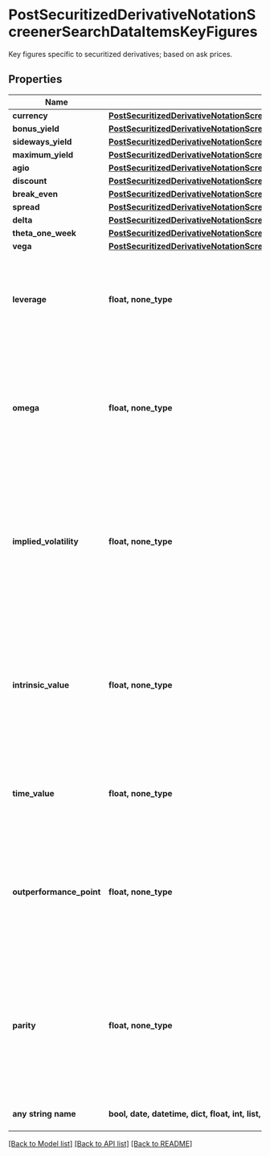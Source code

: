 # PostSecuritizedDerivativeNotationScreenerSearchDataItemsKeyFigures

Key figures specific to securitized derivatives; based on ask prices.

## Properties
Name | Type | Description | Notes
------------ | ------------- | ------------- | -------------
**currency** | [**PostSecuritizedDerivativeNotationScreenerSearchDataItemsKeyFiguresCurrency**](PostSecuritizedDerivativeNotationScreenerSearchDataItemsKeyFiguresCurrency.md) |  | [optional] 
**bonus_yield** | [**PostSecuritizedDerivativeNotationScreenerSearchDataItemsKeyFiguresBonusYield**](PostSecuritizedDerivativeNotationScreenerSearchDataItemsKeyFiguresBonusYield.md) |  | [optional] 
**sideways_yield** | [**PostSecuritizedDerivativeNotationScreenerSearchDataItemsKeyFiguresSidewaysYield**](PostSecuritizedDerivativeNotationScreenerSearchDataItemsKeyFiguresSidewaysYield.md) |  | [optional] 
**maximum_yield** | [**PostSecuritizedDerivativeNotationScreenerSearchDataItemsKeyFiguresMaximumYield**](PostSecuritizedDerivativeNotationScreenerSearchDataItemsKeyFiguresMaximumYield.md) |  | [optional] 
**agio** | [**PostSecuritizedDerivativeNotationScreenerSearchDataItemsKeyFiguresAgio**](PostSecuritizedDerivativeNotationScreenerSearchDataItemsKeyFiguresAgio.md) |  | [optional] 
**discount** | [**PostSecuritizedDerivativeNotationScreenerSearchDataItemsKeyFiguresDiscount**](PostSecuritizedDerivativeNotationScreenerSearchDataItemsKeyFiguresDiscount.md) |  | [optional] 
**break_even** | [**PostSecuritizedDerivativeNotationScreenerSearchDataItemsKeyFiguresBreakEven**](PostSecuritizedDerivativeNotationScreenerSearchDataItemsKeyFiguresBreakEven.md) |  | [optional] 
**spread** | [**PostSecuritizedDerivativeNotationScreenerSearchDataItemsKeyFiguresSpread**](PostSecuritizedDerivativeNotationScreenerSearchDataItemsKeyFiguresSpread.md) |  | [optional] 
**delta** | [**PostSecuritizedDerivativeNotationScreenerSearchDataItemsKeyFiguresDelta**](PostSecuritizedDerivativeNotationScreenerSearchDataItemsKeyFiguresDelta.md) |  | [optional] 
**theta_one_week** | [**PostSecuritizedDerivativeNotationScreenerSearchDataItemsKeyFiguresThetaOneWeek**](PostSecuritizedDerivativeNotationScreenerSearchDataItemsKeyFiguresThetaOneWeek.md) |  | [optional] 
**vega** | [**PostSecuritizedDerivativeNotationScreenerSearchDataItemsKeyFiguresVega**](PostSecuritizedDerivativeNotationScreenerSearchDataItemsKeyFiguresVega.md) |  | [optional] 
**leverage** | **float, none_type** | Leverage. It represents the ratio of the underlying level to the ask price of the securitized derivative, adjusted for the cover ratio and the currency cross rate. This key figure is calculated only for leveraged securitized derivatives (e.g. warrants, knock-out certificates). | [optional] 
**omega** | **float, none_type** | Omega. It represents unadjusted delta (see attribute &#x60;delta.unadjusted&#x60;) multiplied with the leverage (see attribute &#x60;leverage&#x60;), both calculated based on the ask price of the derivative. Omega indicates the elasticity of the securitized derivative&#39;s price regarding the underlying level. This key figure is calculated for plain vanilla warrants only. | [optional] 
**implied_volatility** | **float, none_type** | Implied volatility. It represents the volatility of the underlying that justifies the ask price of the derivative, when used as a parameter in the derivative&#39;s pricing model (such as Black-Scholes). Its value is a result of the pricing process, thus it represents the annual volatility of the underlying expected by the market participants until maturity of the derivative. This key figure is calculated for plain vanilla warrants only. | [optional] 
**intrinsic_value** | **float, none_type** | Intrinsic value. It represents the difference between the underlying level and the strike of the securitized derivative, adjusted for the cover ratio and the currency cross rate. If the difference is negative, the intrinsic value is given as 0. The intrinsic value represents the theoretical profit from an immediate exercise of the derivative. This key figure is calculated for plain vanilla warrants only. | [optional] 
**time_value** | **float, none_type** | Time value. It represents the difference between the ask price of the securitized derivative and its intrinsic value (see attribute &#x60;intrinsicValue&#x60;). This key figure is calculated for plain vanilla warrants only. | [optional] 
**outperformance_point** | **float, none_type** | Outperformance point. It represents the underlying level from which the underlying starts to outperform the securitized derivative, thus the investor would be better off investing directly in the underlying. It is calculated only for securitized derivatives with a limited payout (e.g. capped products). For the value unit, see attribute &#x60;instrument.underlying.valueUnit&#x60;. | [optional] 
**parity** | **float, none_type** | Parity. It represents the difference between the underlying level and the strike of the derivative, adjusted for the cover ratio and the currency cross rate. Negative values are possible. It is the gain or loss that would result from the immediate exercise of an already present warrant and a simultaneously executed compensation transaction on the spot markets. This key figure is calculated for plain vanilla warrants only. | [optional] 
**any string name** | **bool, date, datetime, dict, float, int, list, str, none_type** | any string name can be used but the value must be the correct type | [optional]

[[Back to Model list]](../README.md#documentation-for-models) [[Back to API list]](../README.md#documentation-for-api-endpoints) [[Back to README]](../README.md)



